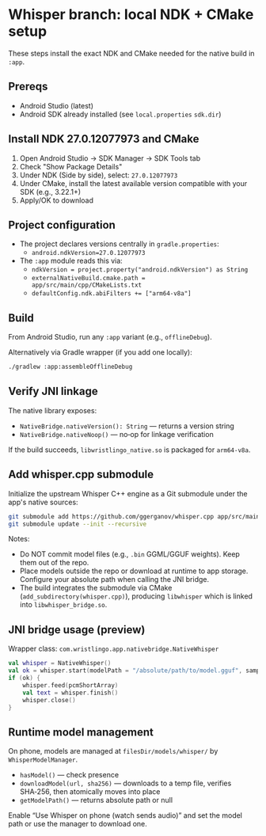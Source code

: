# Whisper branch: local NDK + CMake setup

These steps install the exact NDK and CMake needed for the native build in `:app`.

## Prereqs
- Android Studio (latest)
- Android SDK already installed (see `local.properties` `sdk.dir`)

## Install NDK 27.0.12077973 and CMake
1. Open Android Studio → SDK Manager → SDK Tools tab
2. Check "Show Package Details"
3. Under NDK (Side by side), select: `27.0.12077973`
4. Under CMake, install the latest available version compatible with your SDK (e.g., 3.22.1+)
5. Apply/OK to download

## Project configuration
- The project declares versions centrally in `gradle.properties`:
  - `android.ndkVersion=27.0.12077973`
- The `:app` module reads this via:
  - `ndkVersion = project.property("android.ndkVersion") as String`
  - `externalNativeBuild.cmake.path = app/src/main/cpp/CMakeLists.txt`
  - `defaultConfig.ndk.abiFilters += ["arm64-v8a"]`

## Build
From Android Studio, run any `:app` variant (e.g., `offlineDebug`).

Alternatively via Gradle wrapper (if you add one locally):
```bash
./gradlew :app:assembleOfflineDebug
```

## Verify JNI linkage
The native library exposes:
- `NativeBridge.nativeVersion(): String` — returns a version string
- `NativeBridge.nativeNoop()` — no‑op for linkage verification

If the build succeeds, `libwristlingo_native.so` is packaged for `arm64-v8a`.

## Add whisper.cpp submodule

Initialize the upstream Whisper C++ engine as a Git submodule under the app's native sources:

```bash
git submodule add https://github.com/ggerganov/whisper.cpp app/src/main/cpp/whisper.cpp
git submodule update --init --recursive
```

Notes:
- Do NOT commit model files (e.g., `.bin` GGML/GGUF weights). Keep them out of the repo.
- Place models outside the repo or download at runtime to app storage. Configure your absolute path when calling the JNI bridge.
- The build integrates the submodule via CMake (`add_subdirectory(whisper.cpp)`), producing `libwhisper` which is linked into `libwhisper_bridge.so`.

## JNI bridge usage (preview)

Wrapper class: `com.wristlingo.app.nativebridge.NativeWhisper`

```kotlin
val whisper = NativeWhisper()
val ok = whisper.start(modelPath = "/absolute/path/to/model.gguf", sampleRate = 16000)
if (ok) {
    whisper.feed(pcmShortArray)
    val text = whisper.finish()
    whisper.close()
}
```

## Runtime model management

On phone, models are managed at `filesDir/models/whisper/` by `WhisperModelManager`.
- `hasModel()` — check presence
- `downloadModel(url, sha256)` — downloads to a temp file, verifies SHA‑256, then atomically moves into place
- `getModelPath()` — returns absolute path or null

Enable “Use Whisper on phone (watch sends audio)” and set the model path or use the manager to download one.

